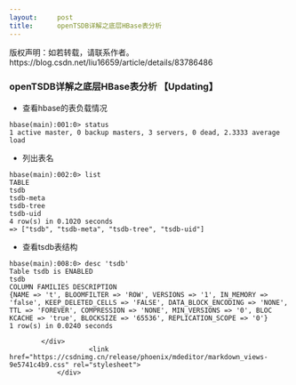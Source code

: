 ```yaml
---
layout:     post
title:      openTSDB详解之底层HBase表分析
---
```

<div id="article_content" class="article_content clearfix csdn-tracking-statistics" data-pid="blog" data-mod="popu_307" data-dsm="post">
								<div class="article-copyright">
					版权声明：如若转载，请联系作者。					https://blog.csdn.net/liu16659/article/details/83786486				</div>
								            <div id="content_views" class="markdown_views prism-dracula">
							<!-- flowchart 箭头图标 勿删 -->
							<svg xmlns="http://www.w3.org/2000/svg" style="display: none;"><path stroke-linecap="round" d="M5,0 0,2.5 5,5z" id="raphael-marker-block" style="-webkit-tap-highlight-color: rgba(0, 0, 0, 0);"></path></svg>
							<h3><a id="openTSDBHBase_Updating_0"></a>openTSDB详解之底层HBase表分析 【Updating】</h3>
<ul>
<li>查看hbase的表负载情况</li>
</ul>
<pre><code>hbase(main):001:0&gt; status
1 active master, 0 backup masters, 3 servers, 0 dead, 2.3333 average load
</code></pre>
<ul>
<li>列出表名</li>
</ul>
<pre><code class="prism language-shell">hbase<span class="token punctuation">(</span>main<span class="token punctuation">)</span>:002:0<span class="token operator">&gt;</span> list
TABLE                                                                                                                                                                                                      
tsdb                                                                                                                                                                                                       
tsdb-meta                                                                                                                                                                                                  
tsdb-tree                                                                                                                                                                                                  
tsdb-uid                                                                                                                                                                                                   
4 row<span class="token punctuation">(</span>s<span class="token punctuation">)</span> <span class="token keyword">in</span> 0.1020 seconds
<span class="token operator">=</span><span class="token operator">&gt;</span> <span class="token punctuation">[</span><span class="token string">"tsdb"</span>, <span class="token string">"tsdb-meta"</span>, <span class="token string">"tsdb-tree"</span>, <span class="token string">"tsdb-uid"</span><span class="token punctuation">]</span>
</code></pre>
<ul>
<li>查看tsdb表结构</li>
</ul>
<pre><code class="prism language-shell">hbase<span class="token punctuation">(</span>main<span class="token punctuation">)</span>:008:0<span class="token operator">&gt;</span> desc <span class="token string">'tsdb'</span>
Table tsdb is ENABLED                                                                                                                                                                                      
tsdb                                                                                                                                                                                                       
COLUMN FAMILIES DESCRIPTION                                                                                                                                                                                
<span class="token punctuation">{</span>NAME <span class="token operator">=</span><span class="token operator">&gt;</span> <span class="token string">'t'</span>, BLOOMFILTER <span class="token operator">=</span><span class="token operator">&gt;</span> <span class="token string">'ROW'</span>, VERSIONS <span class="token operator">=</span><span class="token operator">&gt;</span> <span class="token string">'1'</span>, IN_MEMORY <span class="token operator">=</span><span class="token operator">&gt;</span> <span class="token string">'false'</span>, KEEP_DELETED_CELLS <span class="token operator">=</span><span class="token operator">&gt;</span> <span class="token string">'FALSE'</span>, DATA_BLOCK_ENCODING <span class="token operator">=</span><span class="token operator">&gt;</span> <span class="token string">'NONE'</span>, TTL <span class="token operator">=</span><span class="token operator">&gt;</span> <span class="token string">'FOREVER'</span>, COMPRESSION <span class="token operator">=</span><span class="token operator">&gt;</span> <span class="token string">'NONE'</span>, MIN_VERSIONS <span class="token operator">=</span><span class="token operator">&gt;</span> <span class="token string">'0'</span>, BLOC
KCACHE <span class="token operator">=</span><span class="token operator">&gt;</span> <span class="token string">'true'</span>, BLOCKSIZE <span class="token operator">=</span><span class="token operator">&gt;</span> <span class="token string">'65536'</span>, REPLICATION_SCOPE <span class="token operator">=</span><span class="token operator">&gt;</span> <span class="token string">'0'</span><span class="token punctuation">}</span>                                                                                                                                          
1 row<span class="token punctuation">(</span>s<span class="token punctuation">)</span> <span class="token keyword">in</span> 0.0240 seconds
</code></pre>

            </div>
						<link href="https://csdnimg.cn/release/phoenix/mdeditor/markdown_views-9e5741c4b9.css" rel="stylesheet">
                </div>